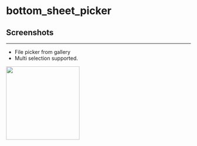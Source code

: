 # bottom_sheet_picker

## Screenshots

----

- File picker from gallery 
- Multi selection supported.


<code><img width="200px" src="https://user-images.githubusercontent.com/37551474/142045126-8511b112-8ba1-4061-b229-6ca40627dced.gif"></code>
